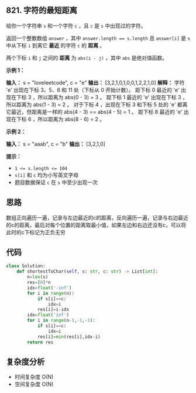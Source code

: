 ## 821. 字符的最短距离
给你一个字符串 `s` 和一个字符 `c` ，且 `c` 是 `s` 中出现过的字符。

返回一个整数数组 `answer` ，其中 `answer.length == s.length` 且 `answer[i]` 是 `s` 中从下标 `i` 到离它 **最近** 的字符 `c` 的 **距离** 。

两个下标 `i` 和 `j` 之间的 **距离** 为 `abs(i - j)` ，其中 `abs` 是绝对值函数。

**示例 1：**

**输入：** s = "loveleetcode", c = "e"
**输出：** [3,2,1,0,1,0,0,1,2,2,1,0]
**解释：** 字符 'e' 出现在下标 3、5、6 和 11 处（下标从 0 开始计数）。
距下标 0 最近的 'e' 出现在下标 3 ，所以距离为 abs(0 - 3) = 3 。
距下标 1 最近的 'e' 出现在下标 3 ，所以距离为 abs(1 - 3) = 2 。
对于下标 4 ，出现在下标 3 和下标 5 处的 'e' 都离它最近，但距离是一样的 abs(4 - 3) == abs(4 - 5) = 1 。
距下标 8 最近的 'e' 出现在下标 6 ，所以距离为 abs(8 - 6) = 2 。

**示例 2：**

**输入：** s = "aaab", c = "b"
**输出：** [3,2,1,0]

**提示：**

-   `1 <= s.length <= 104`
-   `s[i]` 和 `c` 均为小写英文字母
-   题目数据保证 `c` 在 `s` 中至少出现一次

## 思路
数组正向遍历一遍，记录与左边最近的c的距离，反向遍历一遍，记录与右边最近的c的距离，最后对每个位置的距离取最小值，如果左边和右边还没有c，可以将此时的c下标记为正负无穷

## 代码
```py
class Solution:
	def shortestToChar(self, s: str, c: str) -> List[int]:
		n=len(s)
		res=[0]*n
		idx=float('-inf')
		for i in range(n):
			if s[i]==c:
				idx=i
			res[i]=i-idx
		idx=float('inf')
		for i in range(n-1,-1,-1):
			if s[i]==c:
				idx=i
			res[i]=min(res[i],idx-i)
		return res
```

## 复杂度分析
- 时间复杂度 O(N)
- 空间复杂度 O(N)
